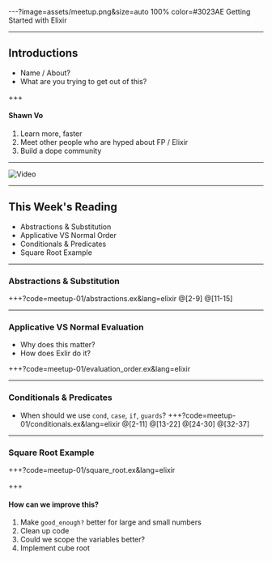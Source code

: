 ---?image=assets/meetup.png&size=auto 100% color=#3023AE
Getting Started with Elixir

---
## Introductions
- Name / About?
- What are you trying to get out of this?

+++
#### Shawn Vo
1. Learn more, faster
2. Meet other people who are hyped about FP / Elixir
3. Build a dope community

---
![Video](https://www.youtube.com/embed/lxYFOM3UJzo)

---
## This Week's Reading
- Abstractions & Substitution
- Applicative VS Normal Order
- Conditionals & Predicates
- Square Root Example
---
### Abstractions & Substitution

+++?code=meetup-01/abstractions.ex&lang=elixir
@[2-9]
@[11-15]

---
### Applicative VS Normal Evaluation
- Why does this matter?
- How does Exlir do it?

+++?code=meetup-01/evaluation_order.ex&lang=elixir

---
### Conditionals & Predicates
- When should we use `cond`, `case`, `if`, `guards`?
+++?code=meetup-01/conditionals.ex&lang=elixir
@[2-11]
@[13-22]
@[24-30]
@[32-37]

---
### Square Root Example

+++?code=meetup-01/square_root.ex&lang=elixir

+++
#### How can we improve this?
1. Make `good_enough?` better for large and small numbers
1. Clean up code
1. Could we scope the variables better?
1. Implement cube root

